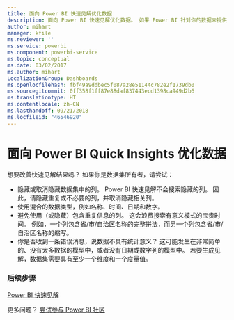 ```yaml
---
title: 面向 Power BI 快速见解优化数据
description: 面向 Power BI 快速见解优化数据。 如果 Power BI 针对你的数据未提供任何见解，你可以执行以下操作
author: mihart
manager: kfile
ms.reviewer: ''
ms.service: powerbi
ms.component: powerbi-service
ms.topic: conceptual
ms.date: 03/02/2017
ms.author: mihart
LocalizationGroup: Dashboards
ms.openlocfilehash: fbf49a9ddbec5f087a28e51144c782e2f1739db0
ms.sourcegitcommit: 0ff358f1ff87e88daf837443ecd1398ca949d2b6
ms.translationtype: HT
ms.contentlocale: zh-CN
ms.lasthandoff: 09/21/2018
ms.locfileid: "46546920"
---
```

# <a name="optimize-your-data-for-power-bi-quick-insights"></a>面向 Power BI Quick Insights 优化数据
想要改善快速见解结果吗？  如果你是数据集所有者，请尝试：

* 隐藏或取消隐藏数据集中的列。 Power BI 快速见解不会搜索隐藏的列。  因此，请隐藏重复或不必要的列，并取消隐藏相关列。
* 使用混合的数据类型，例如名称、时间、日期和数字。
* 避免使用（或隐藏）包含重复信息的列。  这会浪费搜索有意义模式的宝贵时间。  例如，一个列包含省/市/自治区名称的完整拼法，而另一个列包含省/市/自治区名称的缩写。
* 你是否收到一条错误消息，说数据不具有统计意义？  这可能发生在非常简单的、没有太多数据的模型中，或者没有日期或数字列的模型中。 若要生成见解，数据集需要具有至少一个维度和一个度量值。

### <a name="next-steps"></a>后续步骤
[Power BI 快速见解](consumer/end-user-insights.md)

更多问题？ [尝试参与 Power BI 社区](http://community.powerbi.com/)

